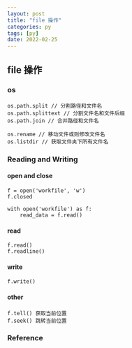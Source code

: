 ```yaml
---
layout: post
title: "file 操作"
categories: py
tags: [py]
date: 2022-02-25
---
```


## file 操作

### os

	os.path.split // 分割路径和文件名
	os.path.splittext // 分割文件名和文件后缀
	os.path.join // 合并路径和文件名

	os.rename // 移动文件或则修改文件名
	os.listdir // 获取文件夹下所有文件名

### Reading and Writing

#### open and close

	f = open('workfile', 'w')
	f.closed

	with open('workfile') as f:
		read_data = f.read()

#### read
	
	f.read()
	f.readline()

#### write
	
	f.write()

#### other

	f.tell() 获取当前位置
	f.seek() 跳转当前位置

### Reference

